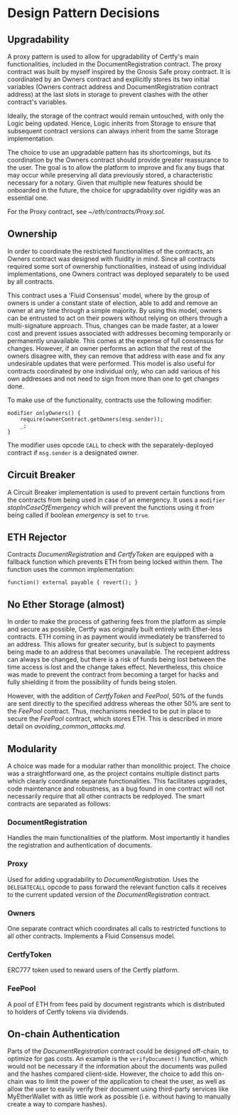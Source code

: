 # Design Pattern Decisions

## Upgradability

A proxy pattern is used to allow for upgradability of Certfy's main functionalities, included in the DocumentRegistration contract. The proxy contract was built by myself inspired by the Gnosis Safe proxy contract. It is coordinated by an Owners contract and explicitly stores its two initial variables (Owners contract address and DocumentRegistration contract address) at the last slots in storage to prevent clashes with the other contract's variables. 

Ideally, the storage of the contract would remain untouched, with only the Logic being updated. Hence, Logic inherits from Storage to ensure that subsequent contract versions can always inherit from the same Storage implementation. 

The choice to use an upgradable pattern has its shortcomings, but its coordination by the Owners contract should provide greater reassurance to the user. The goal is to allow the platform to improve and fix any bugs that may occur while preserving all data previously stored, a characteristic necessary for a notary. Given that multiple new features should be onboarded in the future, the choice for upgradability over rigidity was an essential one.

For the Proxy contract, see *~/eth/contracts/Proxy.sol*.


## Ownership

In order to coordinate the restricted functionalities of the contracts, an Owners contract was designed with fluidity in mind. Since all contracts required some sort of ownership functionalities, instead of using individual implementations, one Owners contract was deployed separately to be used by all contracts. 

This contract uses a 'Fluid Consensus' model, where by the group of owners is under a constant state of election, able to add and remove an owner at any time through a simple majority. By using this model, owners can be entrusted to act on their powers without relying on others through a multi-signature approach. Thus, changes can be made faster, at a lower cost and prevent issues associated with addresses becoming temporarily or permanently unavailable. This comes at the expense of full consensus for changes. However, if an owner performs an action that the rest of the owners disagree with, they can remove that address with ease and fix any undesirable updates that were performed. This model is also useful for contracts coordinated by one individual only, who can add various of his own addresses and not need to sign from more than one to get changes done. 

To make use of the functionality, contracts use the following modifier:

```
modifier onlyOwners() {
    require(ownerContract.getOwners(msg.sender));
    _;
}
```

The modifier uses opcode `CALL` to check with the separately-deployed contract if `msg.sender` is a designated owner.


## Circuit Breaker

A Circuit Breaker implementation is used to prevent certain functions from the contracts from being used in case of an emergency. It uses a `modifier` *stopInCaseOfEmergency* which will prevent the functions using it from being called if boolean *emergency* is set to `true`.


## ETH Rejector

Contracts *DocumentRegistration* and *CertfyToken* are equipped with a fallback function which prevents ETH from being locked within them. The function uses the common implementation:

```function() external payable { revert(); }```

## No Ether Storage (almost)

In order to make the process of gathering fees from the platform as simple and secure as possible, Certfy was originally built entirely with Ether-less contracts. ETH coming in as payment would immediately be transferred to an address. This allows for greater security, but is subject to payments being made to an address that becomes unavailable. The recepient address can always be changed, but there is a risk of funds being lost between the time access is lost and the change takes effect. Nevertheless, this choice was made to prevent the contract from becoming a target for hacks and fully shielding it from the possibility of funds being stolen.

However, with the addition of *CertfyToken* and *FeePool*, 50% of the funds are sent directly to the specified address whereas the other 50% are sent to the *FeePool* contract. Thus, mechanisms needed to be put in place to secure the *FeePool* contract, which stores ETH. This is described in more detail on *avoiding_common_attacks.md*.

## Modularity

A choice was made for a modular rather than monolithic project. The choice was a straightforward one, as the project contains multiple distinct parts which clearly coordinate separate functionalities. This facilitates upgrades, code maintenance and robustness, as a bug found in one contract will not necessarily require that all other contracts be redployed. The smart contracts are separated as follows:

### DocumentRegistration

Handles the main functionalities of the platform. Most importantly it handles the registration and authentication of documents.

### Proxy

Used for adding upgradability to *DocumentRegistration*. Uses the `DELEGATECALL` opcode to pass forward the relevant function calls it receives to the current updated version of the *DocumentRegistration* contract.

### Owners

One separate contract which coordinates all calls to restricted functions to all other contracts. Implements a Fluid Consensus model.

### CertfyToken

ERC777 token used to reward users of the Certfy platform.

### FeePool

A pool of ETH from fees paid by document registrants which is distributed to holders of Certfy tokens via dividends.

## On-chain Authentication

Parts of the *DocumentRegistration* contract could be designed off-chain, to optimize for gas costs. An example is the `verifyDocument()` function, which would not be necessary if the information about the documents was pulled and the hashes compared client-side. However, the choice to add this on-chain was to limit the power of the application to cheat the user, as well as allow the user to easily verify their document using third-party services like MyEtherWallet with as little work as possible (i.e. without having to manually create a way to compare hashes).





